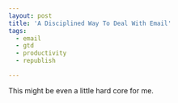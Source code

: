 ```yaml
---
layout: post
title: 'A Disciplined Way To Deal With Email'
tags:
  - email
  - gtd
  - productivity
  - republish

---
```


This might be even a little hard core for me.
